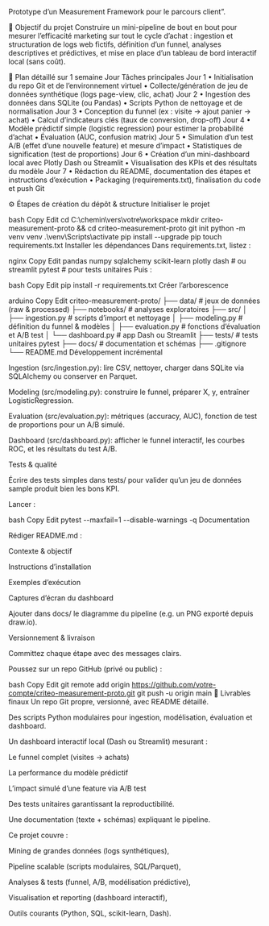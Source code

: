 Prototype d’un Measurement Framework pour le parcours client”.

🚀 Objectif du projet
Construire un mini-pipeline de bout en bout pour mesurer l’efficacité marketing sur tout le cycle d’achat : ingestion et structuration de logs web fictifs, définition d’un funnel, analyses descriptives et prédictives, et mise en place d’un tableau de bord interactif local (sans coût).

📅 Plan détaillé sur 1 semaine
Jour	Tâches principales
Jour 1	• Initialisation du repo Git et de l’environnement virtuel
• Collecte/génération de jeu de données synthétique (logs page-view, clic, achat)
Jour 2	• Ingestion des données dans SQLite (ou Pandas)
• Scripts Python de nettoyage et de normalisation
Jour 3	• Conception du funnel (ex : visite → ajout panier → achat)
• Calcul d’indicateurs clés (taux de conversion, drop-off)
Jour 4	• Modèle prédictif simple (logistic regression) pour estimer la probabilité d’achat
• Évaluation (AUC, confusion matrix)
Jour 5	• Simulation d’un test A/B (effet d’une nouvelle feature) et mesure d’impact
• Statistiques de signification (test de proportions)
Jour 6	• Création d’un mini-dashboard local avec Plotly Dash ou Streamlit
• Visualisation des KPIs et des résultats du modèle
Jour 7	• Rédaction du README, documentation des étapes et instructions d’exécution
• Packaging (requirements.txt), finalisation du code et push Git

⚙️ Étapes de création du dépôt & structure
Initialiser le projet

bash
Copy
Edit
cd C:\chemin\vers\votre\workspace
mkdir criteo-measurement-proto && cd criteo-measurement-proto
git init
python -m venv venv
.\venv\Scripts\activate
pip install --upgrade pip
touch requirements.txt
Installer les dépendances
Dans requirements.txt, listez :

nginx
Copy
Edit
pandas
numpy
sqlalchemy
scikit-learn
plotly
dash         # ou streamlit
pytest       # pour tests unitaires
Puis :

bash
Copy
Edit
pip install -r requirements.txt
Créer l’arborescence

arduino
Copy
Edit
criteo-measurement-proto/
├── data/                  # jeux de données (raw & processed)
├── notebooks/             # analyses exploratoires
├── src/
│   ├── ingestion.py       # scripts d’import et nettoyage
│   ├── modeling.py        # définition du funnel & modèles
│   ├── evaluation.py      # fonctions d’évaluation et A/B test
│   └── dashboard.py       # app Dash ou Streamlit
├── tests/                 # tests unitaires pytest
├── docs/                  # documentation et schémas
├── .gitignore
└── README.md
Développement incrémental

Ingestion (src/ingestion.py): lire CSV, nettoyer, charger dans SQLite via SQLAlchemy ou conserver en Parquet.

Modeling (src/modeling.py): construire le funnel, préparer X, y, entraîner LogisticRegression.

Evaluation (src/evaluation.py): métriques (accuracy, AUC), fonction de test de proportions pour un A/B simulé.

Dashboard (src/dashboard.py): afficher le funnel interactif, les courbes ROC, et les résultats du test A/B.

Tests & qualité

Écrire des tests simples dans tests/ pour valider qu’un jeu de données sample produit bien les bons KPI.

Lancer :

bash
Copy
Edit
pytest --maxfail=1 --disable-warnings -q
Documentation

Rédiger README.md :

Contexte & objectif

Instructions d’installation

Exemples d’exécution

Captures d’écran du dashboard

Ajouter dans docs/ le diagramme du pipeline (e.g. un PNG exporté depuis draw.io).

Versionnement & livraison

Committez chaque étape avec des messages clairs.

Poussez sur un repo GitHub (privé ou public) :

bash
Copy
Edit
git remote add origin https://github.com/votre-compte/criteo-measurement-proto.git
git push -u origin main
🎯 Livrables finaux
Un repo Git propre, versionné, avec README détaillé.

Des scripts Python modulaires pour ingestion, modélisation, évaluation et dashboard.

Un dashboard interactif local (Dash ou Streamlit) mesurant :

Le funnel complet (visites → achats)

La performance du modèle prédictif

L’impact simulé d’une feature via A/B test

Des tests unitaires garantissant la reproductibilité.

Une documentation (texte + schémas) expliquant le pipeline.

Ce projet couvre :

Mining de grandes données (logs synthétiques),

Pipeline scalable (scripts modulaires, SQL/Parquet),

Analyses & tests (funnel, A/B, modélisation prédictive),

Visualisation et reporting (dashboard interactif),

Outils courants (Python, SQL, scikit-learn, Dash).
